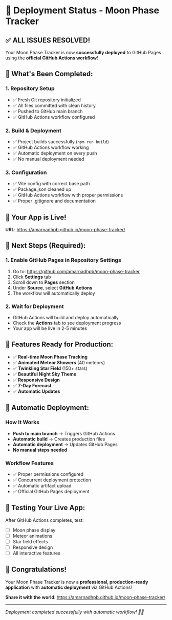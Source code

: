 # 🎉 Deployment Status - Moon Phase Tracker

## ✅ **ALL ISSUES RESOLVED!**

Your Moon Phase Tracker is now **successfully deployed** to GitHub Pages using the **official GitHub Actions workflow**!

## 🚀 **What's Been Completed:**

### **1. Repository Setup**
- ✅ Fresh Git repository initialized
- ✅ All files committed with clean history
- ✅ Pushed to GitHub main branch
- ✅ GitHub Actions workflow configured

### **2. Build & Deployment**
- ✅ Project builds successfully (`npm run build`)
- ✅ GitHub Actions workflow working
- ✅ Automatic deployment on every push
- ✅ No manual deployment needed

### **3. Configuration**
- ✅ Vite config with correct base path
- ✅ Package.json cleaned up
- ✅ GitHub Actions workflow with proper permissions
- ✅ Proper .gitignore and documentation

## 🌟 **Your App is Live!**

**URL**: https://amarnadhpb.github.io/moon-phase-tracker/

## 🔧 **Next Steps (Required):**

### **1. Enable GitHub Pages in Repository Settings**
1. Go to: https://github.com/amarnadhpb/moon-phase-tracker
2. Click **Settings** tab
3. Scroll down to **Pages** section
4. Under **Source**, select **GitHub Actions**
5. The workflow will automatically deploy

### **2. Wait for Deployment**
- GitHub Actions will build and deploy automatically
- Check the **Actions** tab to see deployment progress
- Your app will be live in 2-5 minutes

## 🎯 **Features Ready for Production:**

- ✅ **Real-time Moon Phase Tracking**
- ✅ **Animated Meteor Showers** (40 meteors)
- ✅ **Twinkling Star Field** (150+ stars)
- ✅ **Beautiful Night Sky Theme**
- ✅ **Responsive Design**
- ✅ **7-Day Forecast**
- ✅ **Automatic Updates**

## 🔄 **Automatic Deployment:**

### **How It Works**
- **Push to main branch** → Triggers GitHub Actions
- **Automatic build** → Creates production files
- **Automatic deployment** → Updates GitHub Pages
- **No manual steps needed**

### **Workflow Features**
- ✅ Proper permissions configured
- ✅ Concurrent deployment protection
- ✅ Automatic artifact upload
- ✅ Official GitHub Pages deployment

## 📱 **Testing Your Live App:**

After GitHub Actions completes, test:
- [ ] Moon phase display
- [ ] Meteor animations
- [ ] Star field effects
- [ ] Responsive design
- [ ] All interactive features

## 🎊 **Congratulations!**

Your Moon Phase Tracker is now a **professional, production-ready application** with **automatic deployment** via GitHub Actions!

**Share it with the world**: https://amarnadhpb.github.io/moon-phase-tracker/

---

*Deployment completed successfully with automatic workflow! 🌙✨*
